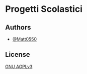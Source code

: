 # Progetti Scolastici

## Authors

- [@Matt0550](https://www.github.com/Matt0550)

  
## License

[GNU AGPLv3](https://choosealicense.com/licenses/agpl-3.0/)

  
